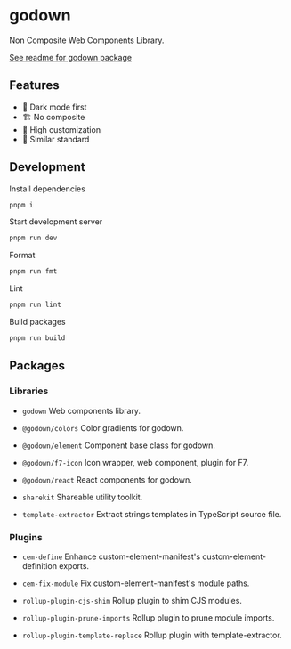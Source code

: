 # godown

Non Composite Web Components Library.

[See readme for godown package](./packages/godown/README.md)

## Features

- 🌙 Dark mode first
- 🏗️ No composite
- 🎨 High customization
- 📐 Similar standard

## Development

Install dependencies

```sh
pnpm i
```

Start development server

```sh
pnpm run dev
```

Format

```sh
pnpm run fmt
```

Lint

```sh
pnpm run lint
```

Build packages

```sh
pnpm run build
```

## Packages

### Libraries

- `godown` Web components library.

- `@godown/colors` Color gradients for godown.

- `@godown/element` Component base class for godown.

- `@godown/f7-icon` Icon wrapper, web component, plugin for F7.

- `@godown/react` React components for godown.

- `sharekit` Shareable utility toolkit.

- `template-extractor` Extract strings templates in TypeScript source file.

### Plugins

- `cem-define` Enhance custom-element-manifest's custom-element-definition exports.

- `cem-fix-module` Fix custom-element-manifest's module paths.

- `rollup-plugin-cjs-shim` Rollup plugin to shim CJS modules.

- `rollup-plugin-prune-imports` Rollup plugin to prune module imports.

- `rollup-plugin-template-replace` Rollup plugin with template-extractor.

